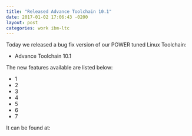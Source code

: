 ```yaml
---
title: "Released Advance Toolchain 10.1"
date: 2017-01-02 17:06:43 -0200
layout: post
categories: work ibm-ltc
---
```

Today we released a bug fix version of our POWER tuned Linux Toolchain:<!--more-->

- Advance Toolchain 10.1

The new features available are listed below:

- 1
- 2
- 3
- 4
- 5
- 6
- 7

It can be found at:
